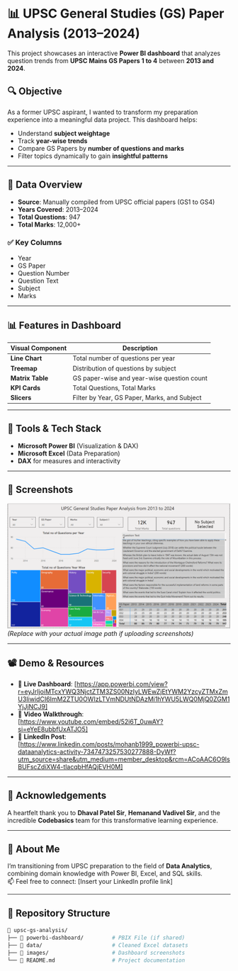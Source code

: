 # 📊 UPSC General Studies (GS) Paper Analysis (2013–2024)

This project showcases an interactive **Power BI dashboard** that analyzes question trends from **UPSC Mains GS Papers 1 to 4** between **2013 and 2024**.

## 🔍 Objective

As a former UPSC aspirant, I wanted to transform my preparation experience into a meaningful data project. This dashboard helps:
- Understand **subject weightage**
- Track **year-wise trends**
- Compare GS Papers by **number of questions and marks**
- Filter topics dynamically to gain **insightful patterns**

---

## 📁 Data Overview

- **Source**: Manually compiled from UPSC official papers (GS1 to GS4)
- **Years Covered**: 2013–2024
- **Total Questions**: 947  
- **Total Marks**: 12,000+

### ✅ Key Columns
- Year
- GS Paper
- Question Number
- Question Text
- Subject
- Marks

---

## 📊 Features in Dashboard

| Visual Component                  | Description |
|----------------------------------|-------------|
| **Line Chart**                   | Total number of questions per year |
| **Treemap**                      | Distribution of questions by subject |
| **Matrix Table**                 | GS paper-wise and year-wise question count |
| **KPI Cards**                    | Total Questions, Total Marks |
| **Slicers**                      | Filter by Year, GS Paper, Marks, and Subject |

---

## 🧰 Tools & Tech Stack

- **Microsoft Power BI** (Visualization & DAX)
- **Microsoft Excel** (Data Preparation)
- **DAX** for measures and interactivity

---

## 📸 Screenshots

![Dashboard Preview](https://github.com/mohan1212576/upsc-data-analysis-powerbi/blob/main/Power%20Bi%20Dashboard.png)  
_(Replace with your actual image path if uploading screenshots)_

---

## 📽 Demo & Resources

- 🔗 **Live Dashboard**: [https://app.powerbi.com/view?r=eyJrIjoiMTcxYWQ3NjctZTM3ZS00NzIyLWEwZjEtYWM2YzcyZTMxZmU3IiwidCI6ImM2ZTU0OWIzLTVmNDUtNDAzMi1hYWU5LWQ0MjQ0ZGM1YjJjNCJ9]  
- 🎥 **Video Walkthrough**: [https://www.youtube.com/embed/52i6T_0uwAY?si=eYeE8ubbfUxATJO5]  
- 📎 **LinkedIn Post**: [https://www.linkedin.com/posts/mohanb1999_powerbi-upsc-dataanalytics-activity-7347473257530277888-DyWf?utm_source=share&utm_medium=member_desktop&rcm=ACoAAC6O9IsBUFscZdiXW4-tlacqbHfAQjEVH0M]

---

## 🙏 Acknowledgements

A heartfelt thank you to **Dhaval Patel Sir**, **Hemanand Vadivel Sir**, and the incredible **Codebasics** team for this transformative learning experience.

---

## 📌 About Me

I’m transitioning from UPSC preparation to the field of **Data Analytics**, combining domain knowledge with Power BI, Excel, and SQL skills.  
📫 Feel free to connect: [Insert your LinkedIn profile link]

---

## 📂 Repository Structure

```bash
📁 upsc-gs-analysis/
├── 📁 powerbi-dashboard/         # PBIX File (if shared)
├── 📁 data/                      # Cleaned Excel datasets
├── 📁 images/                    # Dashboard screenshots
└── 📄 README.md                  # Project documentation
